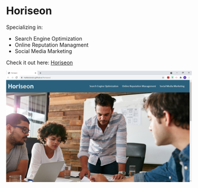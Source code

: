 # Horiseon

Specializing in:
- Search Engine Optimization
- Online Reputation Managment
- Social Media Marketing

Check it out here: [Horiseon](https://mattersievers.github.io/Horiseon/)

!["Website Preview"](/assets/images/screenshot.jpg)
